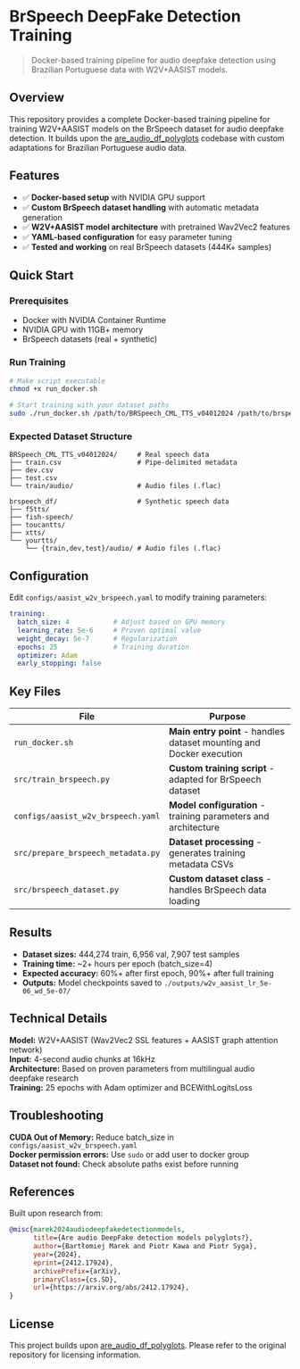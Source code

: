 # BrSpeech DeepFake Detection Training

> Docker-based training pipeline for audio deepfake detection using Brazilian Portuguese data with W2V+AASIST models.

## Overview

This repository provides a complete Docker-based training pipeline for training W2V+AASIST models on the BrSpeech dataset for audio deepfake detection. It builds upon the [are_audio_df_polyglots](https://github.com/bartlomiejmarek/are_audio_df_polyglots) codebase with custom adaptations for Brazilian Portuguese audio data.

## Features

- ✅ **Docker-based setup** with NVIDIA GPU support
- ✅ **Custom BrSpeech dataset handling** with automatic metadata generation
- ✅ **W2V+AASIST model architecture** with pretrained Wav2Vec2 features
- ✅ **YAML-based configuration** for easy parameter tuning
- ✅ **Tested and working** on real BrSpeech datasets (444K+ samples)

## Quick Start

### Prerequisites
- Docker with NVIDIA Container Runtime
- NVIDIA GPU with 11GB+ memory
- BrSpeech datasets (real + synthetic)

### Run Training

```bash
# Make script executable
chmod +x run_docker.sh

# Start training with your dataset paths
sudo ./run_docker.sh /path/to/BRSpeech_CML_TTS_v04012024 /path/to/brspeech_df ./outputs --build
```

### Expected Dataset Structure
```
BRSpeech_CML_TTS_v04012024/     # Real speech data
├── train.csv                   # Pipe-delimited metadata
├── dev.csv
├── test.csv
└── train/audio/                # Audio files (.flac)

brspeech_df/                    # Synthetic speech data
├── f5tts/
├── fish-speech/
├── toucantts/
├── xtts/
└── yourtts/
    └── {train,dev,test}/audio/ # Audio files (.flac)
```

## Configuration

Edit `configs/aasist_w2v_brspeech.yaml` to modify training parameters:

```yaml
training:
  batch_size: 4           # Adjust based on GPU memory
  learning_rate: 5e-6     # Proven optimal value
  weight_decay: 5e-7      # Regularization
  epochs: 25              # Training duration
  optimizer: Adam
  early_stopping: false
```

## Key Files

| File | Purpose |
|------|---------|
| `run_docker.sh` | **Main entry point** - handles dataset mounting and Docker execution |
| `src/train_brspeech.py` | **Custom training script** - adapted for BrSpeech dataset |
| `configs/aasist_w2v_brspeech.yaml` | **Model configuration** - training parameters and architecture |
| `src/prepare_brspeech_metadata.py` | **Dataset processing** - generates training metadata CSVs |
| `src/brspeech_dataset.py` | **Custom dataset class** - handles BrSpeech data loading |

## Results

- **Dataset sizes:** 444,274 train, 6,956 val, 7,907 test samples
- **Training time:** ~2+ hours per epoch (batch_size=4)
- **Expected accuracy:** 60%+ after first epoch, 90%+ after full training
- **Outputs:** Model checkpoints saved to `./outputs/w2v_aasist_lr_5e-06_wd_5e-07/`

## Technical Details

**Model:** W2V+AASIST (Wav2Vec2 SSL features + AASIST graph attention network)  
**Input:** 4-second audio chunks at 16kHz  
**Architecture:** Based on proven parameters from multilingual audio deepfake research  
**Training:** 25 epochs with Adam optimizer and BCEWithLogitsLoss

## Troubleshooting

**CUDA Out of Memory:** Reduce batch_size in `configs/aasist_w2v_brspeech.yaml`  
**Docker permission errors:** Use `sudo` or add user to docker group  
**Dataset not found:** Check absolute paths exist before running

## References

Built upon research from:
```bibtex
@misc{marek2024audiodeepfakedetectionmodels,
      title={Are audio DeepFake detection models polyglots?}, 
      author={Bartłomiej Marek and Piotr Kawa and Piotr Syga},
      year={2024},
      eprint={2412.17924},
      archivePrefix={arXiv},
      primaryClass={cs.SD},
      url={https://arxiv.org/abs/2412.17924}, 
}
```

## License

This project builds upon [are_audio_df_polyglots](https://github.com/bartlomiejmarek/are_audio_df_polyglots). Please refer to the original repository for licensing information.